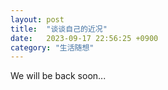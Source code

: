 ```yaml
---
layout: post
title:  "谈谈自己的近况"
date:   2023-09-17 22:56:25 +0900
category: "生活随想"
---
```


We will be back soon...


